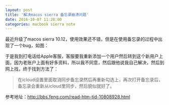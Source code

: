 ```yaml
---
layout: post
title: '解决macos sierra 备忘录崩溃问题'
date: 2016-10-07 11:28:00
categories: macbook sierra note
---
```


最近升级了macos sierra 10.12，使用效果还不错，但是在使用备忘录的过程中出现了一个bug，如图：


于是我到打电话给Apple客服，客服要我重新添加一个用户然后转到这个新用户上面，因为老账户上面有好多资料，所以我不同意，然后跟他说我自己解决，然后到网上找，终于找到方法了：
> 在icloud设置里面取消同步备忘录然后再重新勾选上，再次打开备忘录后，备忘录会重新从icloud里同步，然后貌似就好了。

参考地址：<http://bbs.feng.com/read-htm-tid-10808928.html>
